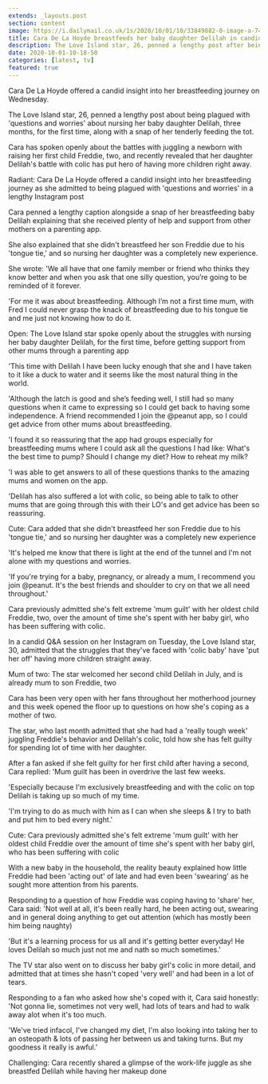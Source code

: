 ```yaml
---
extends: _layouts.post
section: content
image: https://i.dailymail.co.uk/1s/2020/10/01/10/33849882-0-image-a-74_1601542830059.jpg 
title: Cara De La Hoyde breastfeeds her baby daughter Delilah in candid post 
description: The Love Island star, 26, penned a lengthy post after being plagued with questions and worries about nursing her daughter Delilah for the first time, along with a snap of her feeding the tot. 
date: 2020-10-01-10-18-50 
categories: [latest, tv] 
featured: true 
--- 
```

Cara De La Hoyde offered a candid insight into her breastfeeding journey on Wednesday.

The Love Island star, 26, penned a lengthy post about being plagued with 'questions and worries' about nursing her baby daughter Delilah, three months, for the first time, along with a snap of her tenderly feeding the tot.

Cara has spoken openly about the battles with juggling a newborn with raising her first child Freddie, two, and recently revealed that her daughter Delilah's battle with colic has put hero of having more children right away.

Radiant: Cara De La Hoyde offered a candid insight into her breastfeeding journey as she admitted to being plagued with 'questions and worries' in a lengthy Instagram post

Cara penned a lengthy caption alongside a snap of her breastfeeding baby Delilah explaining that she received plenty of help and support from other mothers on a parenting app.

She also explained that she didn't breastfeed her son Freddie due to his 'tongue tie,' and so nursing her daughter was a completely new experience.

She wrote: 'We all have that one family member or friend who thinks they know better and when you ask that one silly question, you’re going to be reminded of it forever. 

'For me it was about breastfeeding. Although I’m not a first time mum, with Fred I could never grasp the knack of breastfeeding due to his tongue tie and me just not knowing how to do it. 





Open: The Love Island star spoke openly about the struggles with nursing her baby daughter Delilah, for the first time, before getting support from other mums through a parenting app

'This time with Delilah I have been lucky enough that she and I have taken to it like a duck to water and it seems like the most natural thing in the world.

'Although the latch is good and she’s feeding well, I still had so many questions when it came to expressing so I could get back to having some independence. A friend recommended I join the @peanut app, so I could get advice from other mums about breastfeeding. 

'I found it so reassuring that the app had groups especially for breastfeeding mums where I could ask all the questions I had like: What's the best time to pump? Should I change my diet? How to reheat my milk? 

'I was able to get answers to all of these questions thanks to the amazing mums and women on the app. 

'Delilah has also suffered a lot with colic, so being able to talk to other mums that are going through this with their LO's and get advice has been so reassuring. 

Cute: Cara added that she didn't breastfeed her son Freddie due to his 'tongue tie,' and so nursing her daughter was a completely new experience

'It's helped me know that there is light at the end of the tunnel and I'm not alone with my questions and worries. 

'If you're trying for a baby, pregnancy, or already a mum, I recommend you join @peanut. It's the best friends and shoulder to cry on that we all need throughout.' 

Cara previously admitted she's felt extreme 'mum guilt' with her oldest child Freddie, two, over the amount of time she's spent with her baby girl, who has been suffering with colic.

In a candid Q&A session on her Instagram on Tuesday, the Love Island star, 30, admitted that the struggles that they've faced with 'colic baby' have 'put her off' having more children straight away.  

Mum of two: The star welcomed her second child Delilah in July, and is already mum to son Freddie, two

Cara has been very open with her fans throughout her motherhood journey and this week opened the floor up to questions on how she's coping as a mother of two.

The star, who last month admitted that she had had a 'really tough week' juggling Freddie's behavior and Delilah's colic, told how she has felt guilty for spending lot of time with her daughter. 

After a fan asked if she felt guilty for her first child after having a second, Cara replied: 'Mum guilt has been in overdrive the last few weeks.

'Especially because I'm exclusively breastfeeding and with the colic on top Delilah is taking up so much of my time.

'I'm trying to do as much with him as I can when she sleeps & I try to bath and put him to bed every night.'

Cute: Cara previously admitted she's felt extreme 'mum guilt' with her oldest child Freddie over the amount of time she's spent with her baby girl, who has been suffering with colic

With a new baby in the household, the reality beauty explained how little Freddie had been 'acting out' of late and had even been 'swearing' as he sought more attention from his parents.

Responding to a question of how Freddie was coping having to 'share' her, Cara said: 'Not well at all, it's been really hard, he been acting out, swearing and in general doing anything to get out attention (which has mostly been him being naughty)

'But it's a learning process for us all and it's getting better everyday! He loves Delilah so much just not me and nath so much sometimes.'  

The TV star also went on to discuss her baby girl's colic in more detail, and admitted that at times she hasn't coped 'very well' and had been in a lot of tears.

Responding to a fan who asked how she's coped with it, Cara said honestly: 'Not gonna lie, sometimes not very well, had lots of tears and had to walk away alot when it's too much.

'We've tried infacol, I've changed my diet, I'm also looking into taking her to an osteopath & lots of passing her between us and taking turns. But my goodness it really is awful.' 

Challenging: Cara recently shared a glimpse of the work-life juggle as she breastfed Delilah while having her makeup done

